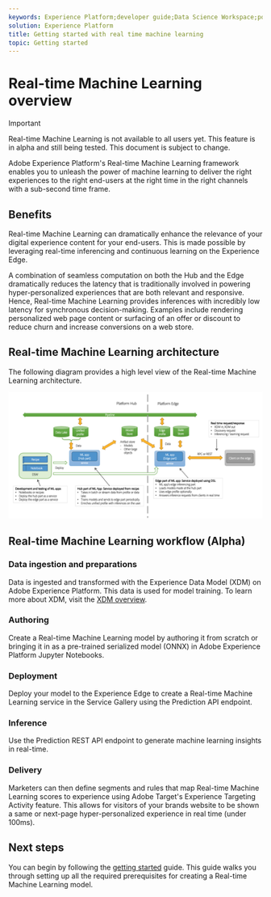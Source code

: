 ```yaml
---
keywords: Experience Platform;developer guide;Data Science Workspace;popular topics;Real time machine learning;
solution: Experience Platform
title: Getting started with real time machine learning
topic: Getting started
---
```


# Real-time Machine Learning overview

>[!IMPORTANT]
>Real-time Machine Learning is not available to all users yet. This feature is in alpha and still being tested. This document is subject to change.

Adobe Experience Platform's Real-time Machine Learning framework enables you to unleash the power of machine learning to deliver the right experiences to the right end-users at the right time in the right channels with a sub-second time frame.

## Benefits

Real-time Machine Learning can dramatically enhance the relevance of your digital experience content for your end-users. This is made possible by leveraging real-time inferencing and continuous learning on the Experience Edge.

A combination of seamless computation on both the Hub and the Edge dramatically reduces the latency that is traditionally involved in powering hyper-personalized experiences that are both relevant and responsive. Hence, Real-time Machine Learning provides inferences with incredibly low latency for synchronous decision-making. Examples include rendering personalized web page content or surfacing of an offer or discount to reduce churn and increase conversions on a web store.

## Real-time Machine Learning architecture

The following diagram provides a high level view of the Real-time Machine Learning architecture.

![typical Real time ML App](../images/rtml/edge-diagram.png)


## Real-time Machine Learning workflow (Alpha)

### Data ingestion and preparations

Data is ingested and transformed with the Experience Data Model (XDM) on Adobe Experience Platform. This data is used for model training. To learn more about XDM, visit the [XDM overview](../../xdm/home.md).

### Authoring

Create a Real-time Machine Learning model by authoring it from scratch or bringing it in as a pre-trained serialized model (ONNX) in Adobe Experience Platform Jupyter Notebooks.

### Deployment

Deploy your model to the Experience Edge to create a Real-time Machine Learning service in the Service Gallery using the Prediction API endpoint.

### Inference

Use the Prediction REST API endpoint to generate machine learning insights in real-time.

### Delivery

Marketers can then define segments and rules that map Real-time Machine Learning scores to experience using Adobe Target's Experience Targeting Activity feature. This allows for visitors of your brands website to be shown a same or next-page hyper-personalized experience in real time (under 100ms).

## Next steps

You can begin by following the [getting started](./getting-started.md) guide. This guide walks you through setting up all the required prerequisites for creating a Real-time Machine Learning model.

